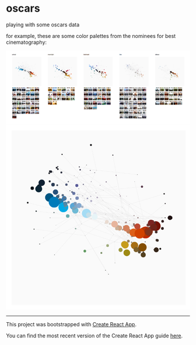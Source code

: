 # oscars

playing with some oscars data

for example, these are some color palettes from the nominees for best cinematography:

![oscars](/img/1.png?raw=true "oscars")
![oscars](/img/3.png?raw=true "oscars")

---

This project was bootstrapped with [Create React App](https://github.com/facebookincubator/create-react-app).

You can find the most recent version of the Create React App guide [here](https://github.com/facebookincubator/create-react-app/blob/master/packages/react-scripts/template/README.md).
